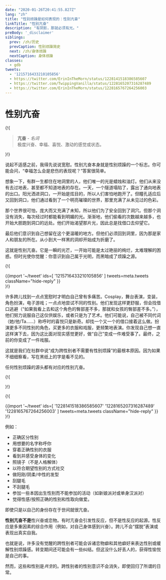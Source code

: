```yaml
---
date: "2020-01-26T20:41:55.827Z"
lang: "zh"
title: "性别烦躁是如何表现的：性别亢奋"
linkTitle: "性别亢奋"
description: "有阴影，那就必须有光。"
preBody: '_disclaimer'
siblings:
  prev: /zh/历史
  prevCaption: 性别烦躁简史
  next: /zh/身体烦躁
  nextCaption: 身体烦躁
classes:
  - gdb
tweets:
  - '1215716433210105856'
  - https://twitter.com/ErinInTheMorn/status/1228141518386585607
  - https://twitter.com/TwippingVanilla/status/1228165207316287489
  - https://twitter.com/ErinInTheMorn/status/1228165767264256003
---
```


# 性别亢奋

{!{
<div class="gutter"><blockquote>
  <strong>亢奋</strong> - <em>名词</em><br>
  极度兴奋、幸福、喜悦、激动的感觉或状态。
</blockquote></div>

}!}

说起不适感之前，我得先说说宽慰。性别亢奋本身就是性别烦躁的一个标志。你可能会问，“幸福怎么会是悲伤的表现呢？”答案很简单。

想象一下，有群一生都住在地洞里的人，他们唯一的光是蜡烛和油灯。他们从来没有去过地表，甚至都不知道地表的存在。一天，一个隧道塌陷了，露出了通向地表的出口。阳光洒进洞口，一开始是炫目的，所以人们害怕地跑开了。但瞳孔适应后又回到洞口，他们通过看到了一个明亮璀璨的世界，那里充满了从未见过的色彩。

那个世界很可怕，庞大而又充满了未知，所以他们为了安全回到了洞穴。但那个洞没有消失，每次经过时都能看到明媚的光。渐渐地，他们偷看的次数越来越多，也开始大胆跑到洞口的远处。他们开始渴望那片光，因此总是找借口去仰望它。

最后他们意识到自己想留在这个更温暖的地方。但他们必须回到洞里，因为那是家人和朋友的所在。从小到大一样黑的洞却开始成为折磨了。

这就是性别亢奋。它是一瞬的光芒，一开始可能是太过艳丽的绚烂，太难理解的困惑。但时光使你觉醒：你意识到自己属于光明，而黑暗成了烦躁之源。

{!{ <div class="gutter">{{import '~/tweet' ids=[
  '1215716433210105856'
] tweets=meta.tweets className="hide-reply" }}</div> }!}

许多跨儿找到一点点宽慰时才明白自己曾有多痛苦。Cosplay，舞台表演，变装，角色扮演，电子游戏；一点点地尝试不同的性别。他们发现这样更舒服，但会找借口逃避（“如果我看上去和这个角色的臀部差不多，那就和女孩的臀部差不多。”），他们努力说服自己这仅供娱乐，或者只是为了艺术。他们可能说，自己被不同代词（她/他/Ta……）称呼时的喜悦只是新奇。却找一个又一个的借口接着这么做。扮演更多不同性别的角色，买更多的衣服和戏服，更频繁地表演。你发现自己想一直这样演下去，因为这比面对现实感觉更好，做“自己”变成一件难受事了。最终，之前的你变成了一件戏服。

这就是我们在社群中说“成为跨性别者不需要有性别烦躁”的最根本原因。因为如果不细细察看，写在黑纸上的字是看不见的。

任何性别烦躁的源头都有对应的性别亢奋。

{!{ <div class="print-break-before"></div> }!}

{!{ <div class="gutter">{{import '~/tweet' ids=[
  '1228141518386585607'
  '1228165207316287489'
  '1228165767264256003'
] tweets=meta.tweets className="hide-reply" }}</div> }!}

例如：

- 正确区分性别
- 用想要的名字称呼你
- 穿着正确性别的衣服
- 看到并感受身体的变化
- 照镜子（不是人格解体）
- 以符合期望性别的方式社交
- 做阳刚/阴柔/中性的发型
- 刮腿毛
- 不刮腿毛
- 参加一些本因出生性别而不能参加的活动（如新娘派对或单身汉派对）
- 觉得性感/按照正确的性别和性取向做爱。

即使只是以自己的身份存在于世间就很亢奋。

**性别亢奋不是**性兴奋或恋物。有时亢奋会引发性反应，但不是性反应的起源。性反应是多重因素的综合作用（例如，对自己身体感到兴奋）。跨儿不会“摆脱”表演或表现出真实自我。

也就是说，许多没有觉醒的跨性别者可能会诉诸恋物癖和其他癖好来表达性别或缓解性别烦躁感。转变期间还可能会有一些纠结。但这没什么好丢人的，获得性愉悦是自己的事。

然而，这些和性别是*共生*的。跨性别者的性别意识不会消失，即使回归了所谓的日常。
